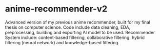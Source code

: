 # anime-recommender-v2
Advanced version of my previous anime recommender, built for my final thesis on computer science. Code include data cleaning, EDA, preprocessing, building and exporting AI model to be used. Recommender System include: content-based filtering, collaborative filtering, hybrid filtering (neural network) and knowledge-based filtering. 
